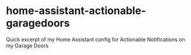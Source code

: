 # home-assistant-actionable-garagedoors
Quick excerpt of my  Home Assistant config for Actionable Notifications on my Garage Doors

